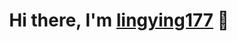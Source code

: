 

<!--
**lingying177/lingying177** is a ✨ _special_ ✨ repository because its `README.md` (this file) appears on your GitHub profile.

Here are some ideas to get you started:

- 🔭 I’m currently working on ...
- 🌱 I’m currently learning ...
- 👯 I’m looking to collaborate on ...
- 🤔 I’m looking for help with ...
- 💬 Ask me about ...
- 📫 How to reach me: ...
- 😄 Pronouns: ...

-->

<p>
  <h1 align="center">
    <b>Hi there, I'm <a href="https://blog.aloogu.com">lingying177</a> 👋</b>
  </h1>
</p>

<p align="center">
  <a href="https://github.com/lingying177">
    <!-- <img alt="GitHub Stats" src="https://github-readme-stats.vercel.app/api?username=lingying177&hide=issues&hide_title=true&include_all_commits=true&bg_color=30,e96443,904e95&title_color=fff&text_color=fff" />
  -->
   </a>
  
</p>

